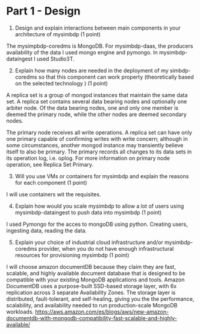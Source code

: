 # Part 1 - Design

1.	Design and explain interactions between main components in your architecture of mysimbdp (1 point)

The mysimpbdp-coredms is MongoDB. For mysimbdp-daas, the producers availability of the data I used mongo engine and pymongo. In mysimbdp-dataingest I used Studio3T.

2.	Explain how many nodes are needed in the deployment of my simbdp-coredms so that this component can work property (theoretically based on the selected technology ) (1 point)

A replica set is a group of mongod instances that maintain the same data set. A replica set contains several data bearing nodes and optionally one arbiter node. Of the data bearing nodes, one and only one member is deemed the primary node, while the other nodes are deemed secondary nodes.

The primary node receives all write operations. A replica set can have only one primary capable of confirming writes with write concern; although in some circumstances, another mongod instance may transiently believe itself to also be primary. The primary records all changes to its data sets in its operation log, i.e. oplog. For more information on primary node operation, see Replica Set Primary.

3.	Will you use VMs or containers for mysimbdp and explain the reasons for each component (1 point)

I will use containers wit the requisites.

4.	Explain how would you scale mysimbdp to allow a lot of users using mysimbdp-dataingest to push data into mysimbdp (1 point)

I used Pymongo for the acces to mongoDB using python. Creating users, ingesting data, reading the data.

5.	Explain your choice of industrial cloud infrastructure and/or mysimbdp-coredms provider, when you do not have enough infrastructural resources for provisioning mysimbdp (1 point)

I will choose amazon documentDB because they claim they are fast, scalable, and highly available document database that is designed to be compatible with your existing MongoDB applications and tools. Amazon DocumentDB uses a purpose-built SSD-based storage layer, with 6x replication across 3 separate Availability Zones. The storage layer is distributed, fault-tolerant, and self-healing, giving you the the performance, scalability, and availability needed to run production-scale MongoDB workloads.
https://aws.amazon.com/es/blogs/aws/new-amazon-documentdb-with-mongodb-compatibility-fast-scalable-and-highly-available/

